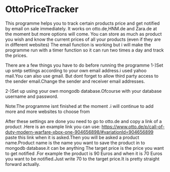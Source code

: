 # OttoPriceTracker
This programme helps you to track certain products price and get notified by email on sale immediately.
It works on otto.de,HNM.de and Zara.de at the moment but more options will come.
You can store as much as product you wish and know the current prices of all your products (even if they are in different websites)
The email function is working but i will make the programme run with a timer function so it can run two times a day and track the prices.


There are a few things you have to do before running the programme
1-)Set up smtp settings according to your own email address.i used yahoo mail.You can also use gmail. But dont forget to allow
third party access to the sender email.Change the sender and receiver email addresses.


2-)Set up using your own mongodb database.Ofcourse with your database username and password.

Note:The programme isnt finished at the moment .i will continue to add more and more websites to choose from

After these settings are done you need to go to otto.de and copy a link of a product .Here is an example link you can use: https://www.otto.de/p/call-of-duty-modern-warfare-xbox-one-904656898/#variationId=904656899
paste this link when it is asked.Then you will be asked a product name.Product name is the name you want to save the product in to mongodb database.it can be anything
The target price is the price you want to get notified .For example the product is 90 Euros and when it is 70 Euros you want to be notified.Just write 70 to the target price.It is pretty straight forward actually.



